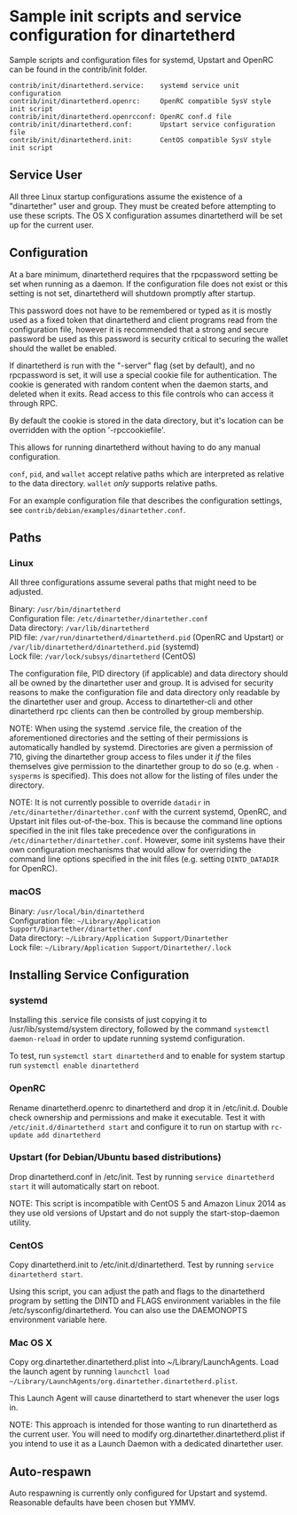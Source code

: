 Sample init scripts and service configuration for dinartetherd
==========================================================

Sample scripts and configuration files for systemd, Upstart and OpenRC
can be found in the contrib/init folder.

    contrib/init/dinartetherd.service:    systemd service unit configuration
    contrib/init/dinartetherd.openrc:     OpenRC compatible SysV style init script
    contrib/init/dinartetherd.openrcconf: OpenRC conf.d file
    contrib/init/dinartetherd.conf:       Upstart service configuration file
    contrib/init/dinartetherd.init:       CentOS compatible SysV style init script

Service User
---------------------------------

All three Linux startup configurations assume the existence of a "dinartether" user
and group.  They must be created before attempting to use these scripts.
The OS X configuration assumes dinartetherd will be set up for the current user.

Configuration
---------------------------------

At a bare minimum, dinartetherd requires that the rpcpassword setting be set
when running as a daemon.  If the configuration file does not exist or this
setting is not set, dinartetherd will shutdown promptly after startup.

This password does not have to be remembered or typed as it is mostly used
as a fixed token that dinartetherd and client programs read from the configuration
file, however it is recommended that a strong and secure password be used
as this password is security critical to securing the wallet should the
wallet be enabled.

If dinartetherd is run with the "-server" flag (set by default), and no rpcpassword is set,
it will use a special cookie file for authentication. The cookie is generated with random
content when the daemon starts, and deleted when it exits. Read access to this file
controls who can access it through RPC.

By default the cookie is stored in the data directory, but it's location can be overridden
with the option '-rpccookiefile'.

This allows for running dinartetherd without having to do any manual configuration.

`conf`, `pid`, and `wallet` accept relative paths which are interpreted as
relative to the data directory. `wallet` *only* supports relative paths.

For an example configuration file that describes the configuration settings,
see `contrib/debian/examples/dinartether.conf`.

Paths
---------------------------------

### Linux

All three configurations assume several paths that might need to be adjusted.

Binary:              `/usr/bin/dinartetherd`  
Configuration file:  `/etc/dinartether/dinartether.conf`  
Data directory:      `/var/lib/dinartetherd`  
PID file:            `/var/run/dinartetherd/dinartetherd.pid` (OpenRC and Upstart) or `/var/lib/dinartetherd/dinartetherd.pid` (systemd)  
Lock file:           `/var/lock/subsys/dinartetherd` (CentOS)  

The configuration file, PID directory (if applicable) and data directory
should all be owned by the dinartether user and group.  It is advised for security
reasons to make the configuration file and data directory only readable by the
dinartether user and group.  Access to dinartether-cli and other dinartetherd rpc clients
can then be controlled by group membership.

NOTE: When using the systemd .service file, the creation of the aforementioned
directories and the setting of their permissions is automatically handled by
systemd. Directories are given a permission of 710, giving the dinartether group
access to files under it _if_ the files themselves give permission to the
dinartether group to do so (e.g. when `-sysperms` is specified). This does not allow
for the listing of files under the directory.

NOTE: It is not currently possible to override `datadir` in
`/etc/dinartether/dinartether.conf` with the current systemd, OpenRC, and Upstart init
files out-of-the-box. This is because the command line options specified in the
init files take precedence over the configurations in
`/etc/dinartether/dinartether.conf`. However, some init systems have their own
configuration mechanisms that would allow for overriding the command line
options specified in the init files (e.g. setting `DINTD_DATADIR` for
OpenRC).

### macOS

Binary:              `/usr/local/bin/dinartetherd`  
Configuration file:  `~/Library/Application Support/Dinartether/dinartether.conf`  
Data directory:      `~/Library/Application Support/Dinartether`  
Lock file:           `~/Library/Application Support/Dinartether/.lock`  

Installing Service Configuration
-----------------------------------

### systemd

Installing this .service file consists of just copying it to
/usr/lib/systemd/system directory, followed by the command
`systemctl daemon-reload` in order to update running systemd configuration.

To test, run `systemctl start dinartetherd` and to enable for system startup run
`systemctl enable dinartetherd`

### OpenRC

Rename dinartetherd.openrc to dinartetherd and drop it in /etc/init.d.  Double
check ownership and permissions and make it executable.  Test it with
`/etc/init.d/dinartetherd start` and configure it to run on startup with
`rc-update add dinartetherd`

### Upstart (for Debian/Ubuntu based distributions)

Drop dinartetherd.conf in /etc/init.  Test by running `service dinartetherd start`
it will automatically start on reboot.

NOTE: This script is incompatible with CentOS 5 and Amazon Linux 2014 as they
use old versions of Upstart and do not supply the start-stop-daemon utility.

### CentOS

Copy dinartetherd.init to /etc/init.d/dinartetherd. Test by running `service dinartetherd start`.

Using this script, you can adjust the path and flags to the dinartetherd program by
setting the DINTD and FLAGS environment variables in the file
/etc/sysconfig/dinartetherd. You can also use the DAEMONOPTS environment variable here.

### Mac OS X

Copy org.dinartether.dinartetherd.plist into ~/Library/LaunchAgents. Load the launch agent by
running `launchctl load ~/Library/LaunchAgents/org.dinartether.dinartetherd.plist`.

This Launch Agent will cause dinartetherd to start whenever the user logs in.

NOTE: This approach is intended for those wanting to run dinartetherd as the current user.
You will need to modify org.dinartether.dinartetherd.plist if you intend to use it as a
Launch Daemon with a dedicated dinartether user.

Auto-respawn
-----------------------------------

Auto respawning is currently only configured for Upstart and systemd.
Reasonable defaults have been chosen but YMMV.
